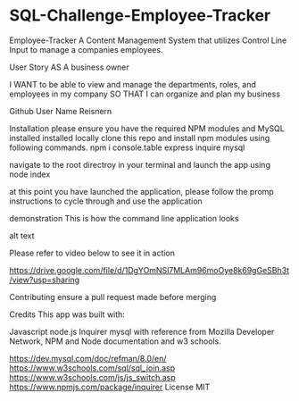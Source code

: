 # SQL-Challenge-Employee-Tracker
Employee-Tracker
A Content Management System that utilizes Control Line Input to manage a companies employees.

User Story
AS A business owner

I WANT to be able to view and manage the departments, roles, and employees in my company SO THAT I can organize and plan my business

Github User Name
Reisnern

Installation
please ensure you have the required NPM modules and MySQL installed installed locally clone this repo and install npm modules using following commands. npm i console.table express inquire mysql

navigate to the root directroy in your terminal and launch the app using node index

at this point you have launched the application, please follow the promp instructions to cycle through and use the application

demonstration
This is how the command line application looks

alt text

Please refer to video below to see it in action

https://drive.google.com/file/d/1DgYOmNSl7MLAm96moOye8k69gGeSBh3t/view?usp=sharing

Contributing
ensure a pull request made before merging

Credits
This app was built with:

Javascript
node.js
Inquirer
mysql
with reference from Mozilla Developer Network, NPM and Node documentation and w3 schools.

https://dev.mysql.com/doc/refman/8.0/en/
https://www.w3schools.com/sql/sql_join.asp
https://www.w3schools.com/js/js_switch.asp
https://www.npmjs.com/package/inquirer
License
MIT
